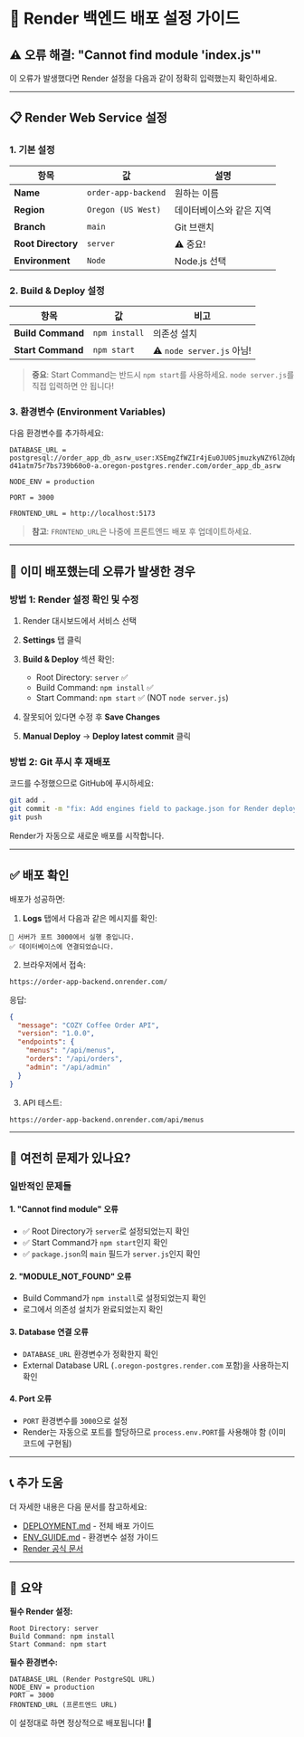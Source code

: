 # 🚀 Render 백엔드 배포 설정 가이드

## ⚠️ 오류 해결: "Cannot find module 'index.js'"

이 오류가 발생했다면 Render 설정을 다음과 같이 정확히 입력했는지 확인하세요.

---

## 📋 Render Web Service 설정

### 1. 기본 설정

| 항목 | 값 | 설명 |
|------|-----|------|
| **Name** | `order-app-backend` | 원하는 이름 |
| **Region** | `Oregon (US West)` | 데이터베이스와 같은 지역 |
| **Branch** | `main` | Git 브랜치 |
| **Root Directory** | `server` | ⚠️ 중요! |
| **Environment** | `Node` | Node.js 선택 |

### 2. Build & Deploy 설정

| 항목 | 값 | 비고 |
|------|-----|------|
| **Build Command** | `npm install` | 의존성 설치 |
| **Start Command** | `npm start` | ⚠️ `node server.js` 아님! |

> **중요**: Start Command는 반드시 `npm start`를 사용하세요. `node server.js`를 직접 입력하면 안 됩니다!

### 3. 환경변수 (Environment Variables)

다음 환경변수를 추가하세요:

```env
DATABASE_URL = postgresql://order_app_db_asrw_user:XSEmgZfWZIr4jEu0JU0SjmuzkyNZY6lZ@dpg-d41atm75r7bs739b60o0-a.oregon-postgres.render.com/order_app_db_asrw

NODE_ENV = production

PORT = 3000

FRONTEND_URL = http://localhost:5173
```

> **참고**: `FRONTEND_URL`은 나중에 프론트엔드 배포 후 업데이트하세요.

---

## 🔧 이미 배포했는데 오류가 발생한 경우

### 방법 1: Render 설정 확인 및 수정

1. Render 대시보드에서 서비스 선택
2. **Settings** 탭 클릭
3. **Build & Deploy** 섹션 확인:
   - Root Directory: `server` ✅
   - Build Command: `npm install` ✅
   - Start Command: `npm start` ✅ (NOT `node server.js`)

4. 잘못되어 있다면 수정 후 **Save Changes**
5. **Manual Deploy** → **Deploy latest commit** 클릭

### 방법 2: Git 푸시 후 재배포

코드를 수정했으므로 GitHub에 푸시하세요:

```bash
git add .
git commit -m "fix: Add engines field to package.json for Render deployment"
git push
```

Render가 자동으로 새로운 배포를 시작합니다.

---

## ✅ 배포 확인

배포가 성공하면:

1. **Logs** 탭에서 다음과 같은 메시지를 확인:
```
🚀 서버가 포트 3000에서 실행 중입니다.
✅ 데이터베이스에 연결되었습니다.
```

2. 브라우저에서 접속:
```
https://order-app-backend.onrender.com/
```

응답:
```json
{
  "message": "COZY Coffee Order API",
  "version": "1.0.0",
  "endpoints": {
    "menus": "/api/menus",
    "orders": "/api/orders",
    "admin": "/api/admin"
  }
}
```

3. API 테스트:
```
https://order-app-backend.onrender.com/api/menus
```

---

## 🐛 여전히 문제가 있나요?

### 일반적인 문제들

#### 1. "Cannot find module" 오류
- ✅ Root Directory가 `server`로 설정되었는지 확인
- ✅ Start Command가 `npm start`인지 확인
- ✅ `package.json`의 `main` 필드가 `server.js`인지 확인

#### 2. "MODULE_NOT_FOUND" 오류
- Build Command가 `npm install`로 설정되었는지 확인
- 로그에서 의존성 설치가 완료되었는지 확인

#### 3. Database 연결 오류
- `DATABASE_URL` 환경변수가 정확한지 확인
- External Database URL (`.oregon-postgres.render.com` 포함)을 사용하는지 확인

#### 4. Port 오류
- `PORT` 환경변수를 `3000`으로 설정
- Render는 자동으로 포트를 할당하므로 `process.env.PORT`를 사용해야 함 (이미 코드에 구현됨)

---

## 📞 추가 도움

더 자세한 내용은 다음 문서를 참고하세요:
- [DEPLOYMENT.md](../../DEPLOYMENT.md) - 전체 배포 가이드
- [ENV_GUIDE.md](./ENV_GUIDE.md) - 환경변수 설정 가이드
- [Render 공식 문서](https://render.com/docs/deploy-node-express-app)

---

## 🎯 요약

**필수 Render 설정:**
```
Root Directory: server
Build Command: npm install
Start Command: npm start
```

**필수 환경변수:**
```
DATABASE_URL (Render PostgreSQL URL)
NODE_ENV = production
PORT = 3000
FRONTEND_URL (프론트엔드 URL)
```

이 설정대로 하면 정상적으로 배포됩니다! 🚀

